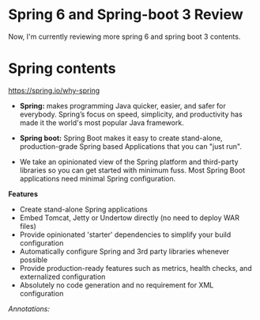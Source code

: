 # Spring 6 and Spring-boot 3 Review
Now, I'm currently reviewing more spring 6 and spring boot 3 contents.

# Spring contents
https://spring.io/why-spring

 - **Spring:**
   makes programming Java quicker, easier, and safer for everybody. Spring’s focus on speed, simplicity, and productivity has made it the world's most popular Java framework.

- **Spring boot:** 
Spring Boot makes it easy to create stand-alone, production-grade Spring based Applications that you can "just run".
 - We take an opinionated view of the Spring platform and third-party libraries so you can get started with minimum fuss. Most Spring Boot applications need minimal Spring configuration.

**Features**

 - Create stand-alone Spring applications
 - Embed Tomcat, Jetty or Undertow directly (no need to deploy WAR files)
 - Provide opinionated 'starter' dependencies to simplify your build configuration
 - Automatically configure Spring and 3rd party libraries whenever possible
 - Provide production-ready features such as metrics, health checks, and externalized configuration
 - Absolutely no code generation and no requirement for XML configuration

_Annotations:_ 
